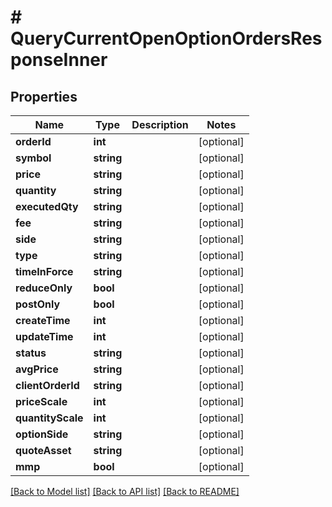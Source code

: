 # # QueryCurrentOpenOptionOrdersResponseInner

## Properties

Name | Type | Description | Notes
------------ | ------------- | ------------- | -------------
**orderId** | **int** |  | [optional]
**symbol** | **string** |  | [optional]
**price** | **string** |  | [optional]
**quantity** | **string** |  | [optional]
**executedQty** | **string** |  | [optional]
**fee** | **string** |  | [optional]
**side** | **string** |  | [optional]
**type** | **string** |  | [optional]
**timeInForce** | **string** |  | [optional]
**reduceOnly** | **bool** |  | [optional]
**postOnly** | **bool** |  | [optional]
**createTime** | **int** |  | [optional]
**updateTime** | **int** |  | [optional]
**status** | **string** |  | [optional]
**avgPrice** | **string** |  | [optional]
**clientOrderId** | **string** |  | [optional]
**priceScale** | **int** |  | [optional]
**quantityScale** | **int** |  | [optional]
**optionSide** | **string** |  | [optional]
**quoteAsset** | **string** |  | [optional]
**mmp** | **bool** |  | [optional]

[[Back to Model list]](../../README.md#models) [[Back to API list]](../../README.md#endpoints) [[Back to README]](../../README.md)
